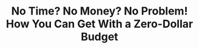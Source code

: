 ---
layout: layout-page.njk
title: No Time? No Money? No Problem! How You Can Get With a Zero-Dollar Budget
tags: post
description: meta descripcion del post 3
---